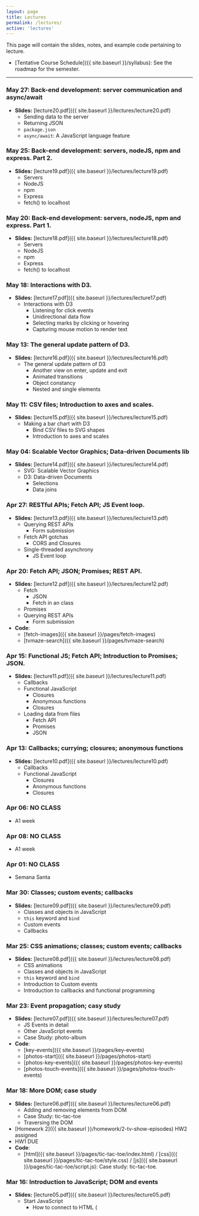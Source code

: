 ```yaml
---
layout: page
title: Lectures
permalink: /lectures/
active: 'lectures'
---
```


This page will contain the slides, notes, and example code pertaining to lecture.

* [Tentative Course Schedule]({{ site.baseurl }}/syllabus): See the roadmap for the semester.

---

### May 27: Back-end development: server communication and async/await
- **Slides:** [lecture20.pdf]({{ site.baseurl }}/lectures/lecture20.pdf)
  - Sending data to the server
  - Returning JSON
  - `package.json`
  - `async/await`: A JavaScript language feature


### May 25: Back-end development: servers, nodeJS, npm and express. Part 2.
- **Slides:** [lecture19.pdf]({{ site.baseurl }}/lectures/lecture19.pdf)
  - Servers
  - NodeJS
  - npm
  - Express
  - fetch() to localhost


### May 20: Back-end development: servers, nodeJS, npm and express. Part 1.
- **Slides:** [lecture18.pdf]({{ site.baseurl }}/lectures/lecture18.pdf)
  - Servers
  - NodeJS
  - npm
  - Express
  - fetch() to localhost


### May 18: Interactions with D3.
- **Slides:** [lecture17.pdf]({{ site.baseurl }}/lectures/lecture17.pdf)
  - Interactions with D3
    - Listening for click events
    - Unidirectional data flow
    - Selecting marks by clicking or hovering
    - Capturing mouse motion to render text


### May 13: The general update pattern of D3.
- **Slides:** [lecture16.pdf]({{ site.baseurl }}/lectures/lecture16.pdf)
  - The general update pattern of D3
    - Another view on enter, update and exit
    - Animated transitions
    - Object constancy
    - Nested and single elements


### May 11: CSV files; Introduction to axes and scales.
- **Slides:** [lecture15.pdf]({{ site.baseurl }}/lectures/lecture15.pdf)
  - Making a bar chart with D3
    - Bind CSV files to SVG shapes
    - Introduction to axes and scales


### May 04: Scalable Vector Graphics; Data-driven Documents lib
- **Slides:** [lecture14.pdf]({{ site.baseurl }}/lectures/lecture14.pdf)
  - SVG: Scalable Vector Graphics
  - D3: Data-driven Documents
    - Selections
    - Data joins


### Apr 27: RESTful APIs; Fetch API; JS Event loop.
- **Slides:** [lecture13.pdf]({{ site.baseurl }}/lectures/lecture13.pdf)
  - Querying REST APIs
    - Form submission
  - Fetch API gotchas
    - CORS and Closures
  - Single-threaded asynchrony
    - JS Event loop


### Apr 20: Fetch API; JSON; Promises; REST API.
- **Slides:** [lecture12.pdf]({{ site.baseurl }}/lectures/lecture12.pdf)
  - Fetch
    - JSON
    - Fetch in an class
  - Promises
  - Querying REST APIs
    - Form submission
- **Code**:
  - [fetch-images]({{ site.baseurl }}/pages/fetch-images)
  - [tvmaze-search]({{ site.baseurl }}/pages/tvmaze-search)


### Apr 15: Functional JS; Fetch API; Introduction to Promises; JSON.
- **Slides:** [lecture11.pdf]({{ site.baseurl }}/lectures/lecture11.pdf)
  - Callbacks
  - Functional JavaScript
    - Closures
    - Anonymous functions
    - Closures
  - Loading data from files
    - Fetch API
    - Promises
    - JSON


### Apr 13: Callbacks; currying; closures; anonymous functions
- **Slides:** [lecture10.pdf]({{ site.baseurl }}/lectures/lecture10.pdf)
  - Callbacks
  - Functional JavaScript
    - Closures
    - Anonymous functions
    - Closures


### Apr 06: NO CLASS
- A1 week


### Apr 08: NO CLASS
- A1 week


### Apr 01: NO CLASS
- Semana Santa


### Mar 30: Classes; custom events; callbacks
- **Slides:** [lecture09.pdf]({{ site.baseurl }}/lectures/lecture09.pdf)
  - Classes and objects in JavaScript
  - `this` keyword and `bind`
  - Custom events
  - Callbacks


### Mar 25: CSS animations; classes; custom events; callbacks
- **Slides:** [lecture08.pdf]({{ site.baseurl }}/lectures/lecture08.pdf)
  - CSS animations
  - Classes and objects in JavaScript
  - `this` keyword and `bind`
  - Introduction to Custom events
  - Introduction to callbacks and functional programming


### Mar 23: Event propagation; casy study
- **Slides:** [lecture07.pdf]({{ site.baseurl }}/lectures/lecture07.pdf)
  - JS Events in detail
  - Other JavaScript events
  - Case Study: photo-album
- **Code**:
  - [key-events]({{ site.baseurl }}/pages/key-events)
  - [photos-start]({{ site.baseurl }}/pages/photos-start)
  - [photos-key-events]({{ site.baseurl }}/pages/photos-key-events)
  - [photos-touch-events]({{ site.baseurl }}/pages/photos-touch-events)


### Mar 18: More DOM; case study
- **Slides:** [lecture06.pdf]({{ site.baseurl }}/lectures/lecture06.pdf)
  - Adding and removing elements from DOM
  - Case Study: tic-tac-toe
  - Traversing the DOM
- [Homework 2]({{ site.baseurl }}/homework/2-tv-show-episodes) <span class="label">HW2 assigned</span>
- <span class="label">HW1 DUE</span>
- **Code**:
  - [html]({{ site.baseurl }}/pages/tic-tac-toe/index.html) / [css]({{ site.baseurl }}/pages/tic-tac-toe/style.css) / [js]({{ site.baseurl }}/pages/tic-tac-toe/script.js): Case study: tic-tac-toe.


### Mar 16: Introduction to JavaScript; DOM and events
- **Slides:** [lecture05.pdf]({{ site.baseurl }}/lectures/lecture05.pdf)
  - Start JavaScript
    - How to connect to HTML (<script defer>)
    - Language tour
    - Some form elements (input, textarea) and maybe how to style them
  - Basic event handling
  - Introducing the DOM: Document Object Model


### Mar 11: More flexbox and layout; position; Mobile web
- **Slides:** [lecture04.pdf]({{ site.baseurl }}/lectures/lecture04.pdf)
  - More flexbox: shrink and grow
  - `height`/`width` percentage quirks: `vh`/`vw` and `box-sizing`
  - `position`
  - Useful `background-image` properties
  - Mobile CSS
  - Relative sizes: `em` and `rem`
- **Code**:
  - [html]({{ site.baseurl }}/pages/bedford/index.html) / [css]({{ site.baseurl }}/pages/bedford/style.css): A rough copy of the Bedford Squarespace template. Be sure to inspect elements and view the source to see how it works!
  - [html]({{ site.baseurl }}/pages/bedford/index-mobile.html) / [css]({{ site.baseurl }}/pages/bedford/style-mobile.css): The mobile version of our Squarespace layout.


### Mar 9: CSS Box Model; Flexbox
- **Slides:** [lecture03.pdf]({{ site.baseurl }}/lectures/lecture03.pdf)
  - The CSS Box model
  - Debugging with Chrome Inspector
  - Case study: Squarespace Layout
  - Flexbox
- [Homework 1]({{ site.baseurl }}/homework/1-tv-show-list) <span class="label">HW1 assigned</span>
- <span class="label">HW0 DUE</span>


### Mar 4: Block vs inline; classes and ids; complex selectors
- **Slides:** [lecture02.pdf]({{ site.baseurl }}/lectures/lecture02.pdf)
  - Block vs inline
  - `div` and `span`
  - `class`es and `id`s
  - Combining selectors; cascading; inheritance
  - [Block vs inline guide](https://web.stanford.edu/class/archive/cs/cs193x/cs193x.1176/lectures/05/block-inline)


### Mar 2: Course overview and basic HTML/CSS
- **Slides:** [lecture01.pdf]({{ site.baseurl }}/lectures/lecture01.pdf)
  - Syllabus and course info
  - HTML and CSS basics: syntax; element selector
- [Homework 0]({{ site.baseurl }}/homework/0-welcome) <span class="label">HW0 assigned</span>